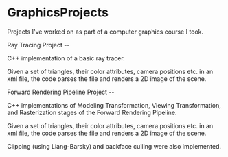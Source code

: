 # GraphicsProjects
Projects I've worked on as part of a computer graphics course I took. 

Ray Tracing Project --

C++ implementation of a basic ray tracer. 

Given a set of triangles, their color attributes, camera positions etc. in an xml file, 
the code parses the file and renders a 2D image of the scene. 


Forward Rendering Pipeline Project -- 

C++ implementations of Modeling Transformation, Viewing Transformation,
and Rasterization stages of the Forward Rendering Pipeline.

Given a set of triangles, their color attributes, camera positions etc. in an xml file, 
the code parses the file and renders a 2D image of the scene. 

Clipping (using Liang-Barsky) and backface culling were also implemented. 
